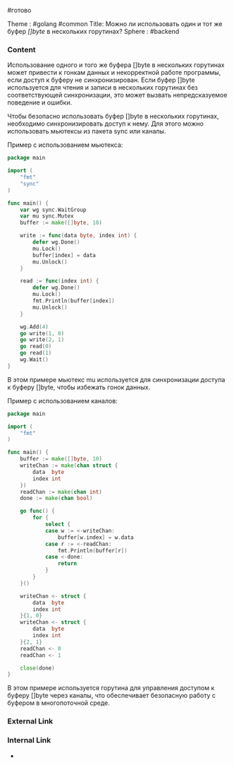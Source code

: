 #готово 

Theme : #golang #common 
Title: Можно ли использовать один и тот же буфер _[]byte_ в нескольких горутинах?
Sphere : #backend

### Content

Использование одного и того же буфера []byte в нескольких горутинах может привести к гонкам данных и некорректной работе программы, если доступ к буферу не синхронизирован. Если буфер []byte используется для чтения и записи в нескольких горутинах без соответствующей синхронизации, это может вызвать непредсказуемое поведение и ошибки.

Чтобы безопасно использовать буфер []byte в нескольких горутинах, необходимо синхронизировать доступ к нему. Для этого можно использовать мьютексы из пакета sync или каналы.

Пример с использованием мьютекса:

```go
package main

import (
    "fmt"
    "sync"
)

func main() {
    var wg sync.WaitGroup
    var mu sync.Mutex
    buffer := make([]byte, 10)

    write := func(data byte, index int) {
        defer wg.Done()
        mu.Lock()
        buffer[index] = data
        mu.Unlock()
    }

    read := func(index int) {
        defer wg.Done()
        mu.Lock()
        fmt.Println(buffer[index])
        mu.Unlock()
    }

    wg.Add(4)
    go write(1, 0)
    go write(2, 1)
    go read(0)
    go read(1)
    wg.Wait()
}
```

В этом примере мьютекс mu используется для синхронизации доступа к буферу []byte, чтобы избежать гонок данных.

Пример с использованием каналов:

```go
package main

import (
    "fmt"
)

func main() {
    buffer := make([]byte, 10)
    writeChan := make(chan struct {
        data  byte
        index int
    })
    readChan := make(chan int)
    done := make(chan bool)

    go func() {
        for {
            select {
            case w := <-writeChan:
                buffer[w.index] = w.data
            case r := <-readChan:
                fmt.Println(buffer[r])
            case <-done:
                return
            }
        }
    }()

    writeChan <- struct {
        data  byte
        index int
    }{1, 0}
    writeChan <- struct {
        data  byte
        index int
    }{2, 1}
    readChan <- 0
    readChan <- 1

    close(done)
}
```

В этом примере используется горутина для управления доступом к буферу []byte через каналы, что обеспечивает безопасную работу с буфером в многопоточной среде.

### External Link



### Internal Link

- 